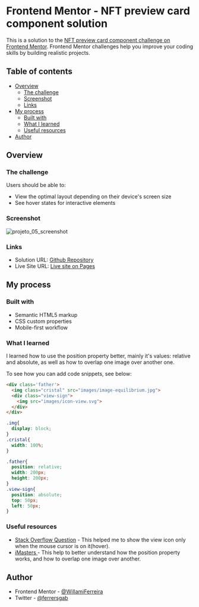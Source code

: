 # Frontend Mentor - NFT preview card component solution

This is a solution to the [NFT preview card component challenge on Frontend Mentor](https://www.frontendmentor.io/challenges/nft-preview-card-component-SbdUL_w0U). Frontend Mentor challenges help you improve your coding skills by building realistic projects. 

## Table of contents

- [Overview](#overview)
  - [The challenge](#the-challenge)
  - [Screenshot](#screenshot)
  - [Links](#links)
- [My process](#my-process)
  - [Built with](#built-with)
  - [What I learned](#what-i-learned)
  - [Useful resources](#useful-resources)
- [Author](#author)

## Overview

### The challenge

Users should be able to:

- View the optimal layout depending on their device's screen size
- See hover states for interactive elements

### Screenshot

![projeto_05_screenshot](https://user-images.githubusercontent.com/98838062/197515034-2ea6d0a1-4f57-46a8-be12-1f345054fe5c.png)

### Links

- Solution URL: [Github Repository](https://github.com/WillamiFerreira/NFT-Preview-Card-Component.git)
- Live Site URL: [Live site on Pages](https://willamiferreira.github.io/NFT-Preview-Card-Component/)

## My process

### Built with

- Semantic HTML5 markup
- CSS custom properties
- Mobile-first workflow


### What I learned

I learned how to use the position property better, mainly it's values: relative and absolute, as well as how to overlap one image over another one.

To see how you can add code snippets, see below:

```html
<div class='father'>
  <img class="cristal" src="images/image-equilibrium.jpg">
  <div class="view-sign">
    <img src="images/icon-view.svg">
  </div>
</div>
```
```css
.img{
  display: block;
}
.cristal{
  width: 100%;
}

.father{
  position: relative;
  width: 200px;
  height: 200px;
}
.view-sign{
  position: absolute;
  top: 50px;
  left: 50px;
}
```

### Useful resources

- [Stack Overflow Question](https://pt.stackoverflow.com/questions/44678/qual-a-diferen%C3%A7a-entre-displaynone-e-visibilityhidden) - 
This helped me to show the view icon only when the mouse cursor is on it(hover).
- [iMasters ](https://imasters.com.br/css/como-sobrepor-imagens-com-div-e-css) - This help to better understand how the position property works, and how to overlap one image over another.

## Author

- Frontend Mentor - [@WillamiFerreira](https://www.frontendmentor.io/profile/WillamiFerreira)
- Twitter - [@ferrersgab](https://www.twitter.com/ferrersgab)

